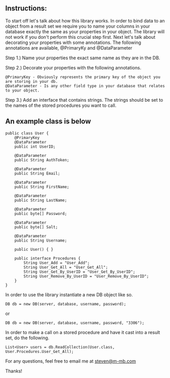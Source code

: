 ##
##
##
##

Instructions:
-------------
To start off let's talk about how this library works. In order to bind data to an object from a result set 
we require you to name your columns in your database exactly the same as your properties in your object. 
The library will not work if you don't perform this crucial step first. Next let's talk about decorating 
your properties with some annotations. The following annotations are available, @PrimaryKy and @DataParameter

Step 1.) Name your properties the exact same name as they are in the DB.

Step 2.) Decorate your properties with the following annotations. 

	@PrimaryKey - Obviously represents the primary key of the object you are storing in your db.
	@DataParameter - Is any other field type in your database that relates to your object.

Step 3.) Add an interface that contains strings. The strings should be set to the names of the stored procedures you want to call.

An example class is below
------------------------- 
 
	public class User {
		@PrimaryKey
		@DataParameter
		public int UserID;
 
		@DataParameter
		public String AuthToken;
 
		@DataParameter
		public String Email;
 
		@DataParameter
		public String FirstName;
 
		@DataParameter
		public String LastName;
 
		@DataParameter
		public byte[] Password;
 
		@DataParameter
		public byte[] Salt;
 
		@DataParameter
		public String Username;
	
		public User() {	}
 
		public interface Procedures {
			String User_Add = "User_Add";
			String User_Get_All = "User_Get_All";
			String User_Get_By_UserID = "User_Get_By_UserID";
			String User_Remove_By_UserID = "User_Remove_By_UserID";
		}
	}


In order to use the library instantiate a new DB object like so.

	DB db = new DB(server, database, username, password);

or

	DB db = new DB(server, database, username, password, "3306");


In order to make a call on a stored procedure and have it cast into a result set, do the following.

	List<User> users = db.ReadCollection(User.class, User.Procedures.User_Get_All);





For any questions, feel free to email me at steven@m-mb.com

Thanks!







